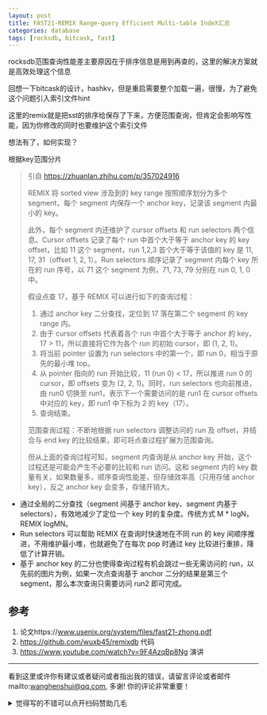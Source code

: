 ```yaml
---
layout: post
title: FAST21-REMIX Range-query Efficient Multi-table IndeX汇总
categories: database
tags: [rocksdb, bitcask, fast]
---
```




rocksdb范围查询性能差主要原因在于排序信息是用到再查的，这里的解决方案就是高效处理这个信息

回想一下bitcask的设计，hashkv，但是重启需要整个加载一遍，很慢，为了避免这个问题引入索引文件hint

这里的remix就是把sst的排序给保存了下来，方便范围查询，但肯定会影响写性能，因为你修改的同时也要维护这个索引文件



想法有了，如何实现？

根据key范围分片

> 引自 https://zhuanlan.zhihu.com/p/357024916
>
> REMIX 将 sorted view 涉及到的 key range 按照顺序划分为多个 segment，每个 segment 内保存一个 anchor key，记录该 segment 内最小的 key。
>
> 此外，每个 segment 内还维护了 cursor offsets 和 run selectors 两个信息。Cursor offsets 记录了每个  run 中首个大于等于 anchor key 的 key offset，比如 11 这个 segment，run 1,2,3 首个大于等于该值的 key 是 11, 17, 31（offset 1, 2, 1）。Run selectors 顺序记录了 segment 内每个 key  所在的 run 序号，以 71 这个 segment 为例，71, 73, 79 分别在 run 0, 1, 0 中。
>
> 假设点查 17，基于 REMIX 可以进行如下的查询过程：
>
> 1. 通过 anchor key 二分查找，定位到 17 落在第二个 segment 的 key range 内。
> 2. 由于 cursor offsets 代表着各个 run 中首个大于等于 anchor 的 key，17 > 11，所以直接将它作为各个 run 的初始 cursor，即 (1, 2, 1)。
> 3. 将当前 pointer 设置为 run selectors 中的第一个，即 run 0，相当于原先的最小堆 top。
> 4. 从 pointer 指向的 run 开始比较，11 (run 0) < 17，所以推进 run 0 的 cursor，即 offsets  变为 (2, 2, 1)。同时，run selectors 也向前推进，由 run0 切换至 run1，表示下一个需要访问的是 run1 在  cursor offsets 中对应的 key，即 run1 中下标为 2 的 key（17）。
> 5. 查询结束。
>
> 范围查询过程：不断地根据 run selectors 调整访问的 run 及 offset，并结合与 end key 的比较结果，即可将点查过程扩展为范围查询。
>
> 但从上面的查询过程可知，segment 内查询是从 anchor key 开始，这个过程还是可能会产生不必要的比较和 run 访问。这和 segment 内的 key  数量有关，如果数量多，顺序查询性能差，但存储效率高（只用存储 anchor key），反之 anchor key 会变多，存储开销大。



- 通过全局的二分查找（segment 间基于 anchor key、segment 内基于 selectors），有效地减少了定位一个 key 时的复杂度。传统方式 M * logN，REMIX logMN。
- Run selectors 可以帮助 REMIX 在查询时快速地在不同 run 的 key 间顺序推进，不用维护最小堆，也就避免了在每次 pop 时通过 key 比较进行重排，降低了计算开销。
- 基于 anchor key 的二分也使得查询过程有机会跳过一些无需访问的 run，以先前的图片为例，如果一次点查询基于 anchor 二分的结果是第三个 segment，那么本次查询只需要访问 run2 即可完成。



## 参考

1. 论文https://www.usenix.org/system/files/fast21-zhong.pdf
2. https://github.com/wuxb45/remixdb 代码
3. https://www.youtube.com/watch?v=9F4AzqBp8Ng 演讲


---

看到这里或许你有建议或者疑问或者指出我的错误，请留言评论或者邮件mailto:wanghenshui@qq.com, 多谢!  你的评论非常重要！

<details>
<summary>觉得写的不错可以点开扫码赞助几毛</summary>
<img src="https://wanghenshui.github.io/assets/wepay.png" alt="微信转账">
</details>
